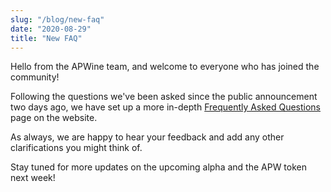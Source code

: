 ```yaml
---
slug: "/blog/new-faq"
date: "2020-08-29"
title: "New FAQ"
---
```


Hello from the APWine team, and welcome to everyone who has joined the community!

Following the questions we've been asked since the public announcement two days ago, we have set up a more in-depth [Frequently Asked Questions](https://apwine.fi/faq) page on the website.

As always, we are happy to hear your feedback and add any other clarifications you might think of.

Stay tuned for more updates on the upcoming alpha and the APW token next week!